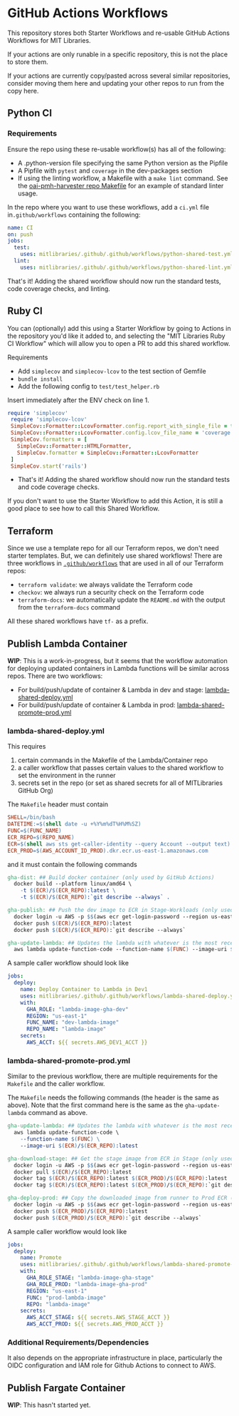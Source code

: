 # GitHub Actions Workflows

This repository stores both Starter Workflows and re-usable GitHub Actions Workflows for MIT Libraries.

If your actions are only runable in a specific repository, this is not the place to store them.

If your actions are currently copy/pasted across several similar repositories, consider moving them here and updating your other repos to run from the copy here.

## Python CI

### Requirements

Ensure the repo using these re-usable workflow(s) has all of the following:

- A .python-version file specifying the same Python version as the Pipfile
- A Pipfile with `pytest` and `coverage` in the dev-packages section
- If using the linting workflow, a Makefile with a `make lint` command. See the [oai-pmh-harvester repo Makefile](https://github.com/MITLibraries/oai-pmh-harvester/blob/213d610c2095145b071e7ba730a282c578111579/Makefile) for an example of standard linter usage.

In the repo where you want to use these workflows, add a `ci.yml` file in`.github/workflows` containing the following:

```yaml
name: CI
on: push
jobs:
  test:
    uses: mitlibraries/.github/.github/workflows/python-shared-test.yml@main
  lint:
    uses: mitlibraries/.github/.github/workflows/python-shared-lint.yml@main
```

That's it! Adding the shared workflow should now run the standard tests, code coverage checks, and linting.

## Ruby CI

You can (optionally) add this using a Starter Workflow by going to Actions in the repository you'd like it added to, and selecting the "MIT Libraries Ruby CI Workflow" which will allow you to open a PR to add this shared workflow.

Requirements

- Add `simplecov` and `simplecov-lcov` to the test section of Gemfile
- `bundle install`
- Add the following config to `test/test_helper.rb`

Insert immediately after the ENV check on line 1.

```ruby
require 'simplecov'
 require 'simplecov-lcov'
 SimpleCov::Formatter::LcovFormatter.config.report_with_single_file = true
 SimpleCov::Formatter::LcovFormatter.config.lcov_file_name = 'coverage.lcov'
 SimpleCov.formatters = [
   SimpleCov::Formatter::HTMLFormatter,
   SimpleCov.formatter = SimpleCov::Formatter::LcovFormatter
 ]
 SimpleCov.start('rails')
```

- That's it! Adding the shared workflow should now run the standard tests and code coverage checks.

If you don't want to use the Starter Workflow to add this Action, it is still a good place to see how to call this Shared Workflow.

## Terraform

Since we use a template repo for all our Terraform repos, we don't need starter templates. But, we can definitely use shared workflows! There are three workflows in [`.github/workflows`](./.github/workflows) that are used in all of our Terraform repos:

- `terraform validate`: we always validate the Terraform code
- `checkov`: we always run a security check on the Terraform code
- `terraform-docs`: we automatically update the `README.md` with the output from the `terraform-docs` command

All these shared workflows have `tf-` as a prefix.

## Publish Lambda Container

**WIP**: This is a work-in-progress, but it seems that the workflow automation for deploying updated containers in Lambda functions will be similar across repos. There are two workflows:

- For build/push/update of container & Lambda in dev and stage: [lambda-shared-deploy.yml](.github/workflows/lambda-shared-deploy.yml)
- For build/push/update of container & Lambda in prod: [lambda-shared-promote-prod.yml](.github/workflows/lambda-shared-promote-prod.yml)

### lambda-shared-deploy.yml

This requires

1. certain commands in the Makefile of the Lambda/Container repo
1. a caller workflow that passes certain values to the shared workflow to set the environment in the runner
1. secrets set in the repo (or set as shared secrets for all of MITLibraries GitHub Org)

The `Makefile` header must contain

```makefile
SHELL=/bin/bash
DATETIME:=$(shell date -u +%Y%m%dT%H%M%SZ)
FUNC=$(FUNC_NAME)
ECR_REPO=$(REPO_NAME)
ECR=$(shell aws sts get-caller-identity --query Account --output text).dkr.ecr.us-east-1.amazonaws.com
ECR_PROD=$(AWS_ACCOUNT_ID_PROD).dkr.ecr.us-east-1.amazonaws.com
```

and it must contain the following commands

```makefile
gha-dist: ## Build docker container (only used by GitHub Actions)
  docker build --platform linux/amd64 \
    -t $(ECR)/$(ECR_REPO):latest \
    -t $(ECR)/$(ECR_REPO):`git describe --always` . 

gha-publish: ## Push the dev image to ECR in Stage-Workloads (only used by GitHub Actions)
  docker login -u AWS -p $$(aws ecr get-login-password --region us-east-1) $(ECR)
  docker push $(ECR)/$(ECR_REPO):latest
  docker push $(ECR)/$(ECR_REPO):`git describe --always`

gha-update-lambda: ## Updates the lambda with whatever is the most recent image in the ecr (only used by GitHub Actions)
  aws lambda update-function-code --function-name $(FUNC) --image-uri $(ECR)/$(ECR_REPO):latest
```

A sample caller workflow should look like

```yaml
jobs:
  deploy:
    name: Deploy Container to Lambda in Dev1
    uses: mitlibraries/.github/.github/workflows/lambda-shared-deploy.yml@main
    with:
      GHA_ROLE: "lambda-image-gha-dev"
      REGION: "us-east-1"
      FUNC_NAME: "dev-lambda-image"
      REPO_NAME: "lambda-image"
    secrets:
      AWS_ACCT: ${{ secrets.AWS_DEV1_ACCT }}
```

### lambda-shared-promote-prod.yml

Similar to the previous workflow, there are multiple requirements for the `Makefile` and the caller workflow.

The `Makefile` needs the following commands (the header is the same as above). Note that the first command here is the same as the `gha-update-lambda` command as above.

```makefile
gha-update-lambda: ## Updates the lambda with whatever is the most recent image in the ecr (only used by GitHub Actions)
  aws lambda update-function-code \
    --function-name $(FUNC) \
    --image-uri $(ECR)/$(ECR_REPO):latest

gha-download-stage: ## Get the stage image from ECR in Stage (only used by GitHub Actions)
  docker login -u AWS -p $$(aws ecr get-login-password --region us-east-1) $(ECR)
  docker pull $(ECR)/$(ECR_REPO):latest
  docker tag $(ECR)/$(ECR_REPO):latest $(ECR_PROD)/$(ECR_REPO):latest
  docker tag $(ECR)/$(ECR_REPO):latest $(ECR_PROD)/$(ECR_REPO):`git describe --always`

gha-deploy-prod: ## Copy the downloaded image from runner to Prod ECR (only used by GitHub Actions)
  docker login -u AWS -p $$(aws ecr get-login-password --region us-east-1) $(ECR_PROD)
  docker push $(ECR_PROD)/$(ECR_REPO):latest
  docker push $(ECR_PROD)/$(ECR_REPO):`git describe --always`
```

A sample caller workflow would look like

```yaml
jobs:
  deploy:
    name: Promote
    uses: mitlibraries/.github/.github/workflows/lambda-shared-promote-prod.yml@main
    with:
      GHA_ROLE_STAGE: "lambda-image-gha-stage"
      GHA_ROLE_PROD: "lambda-image-gha-prod"
      REGION: "us-east-1"
      FUNC: "prod-lambda-image"
      REPO: "lambda-image"
    secrets:
      AWS_ACCT_STAGE: ${{ secrets.AWS_STAGE_ACCT }}
      AWS_ACCT_PROD: ${{ secrets.AWS_PROD_ACCT }}
```

### Additional Requirements/Dependencies

It also depends on the appropriate infrastructure in place, particularly the OIDC configuration and IAM role for Github Actions to connect to AWS.

## Publish Fargate Container

**WIP**: This hasn't started yet.
